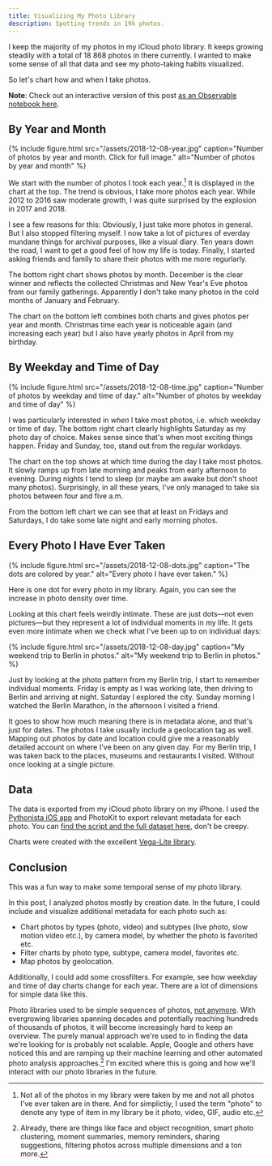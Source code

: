 ```yaml
---
title: Visualizing My Photo Library
description: Spotting trends in 19k photos.
---
```


I keep the majority of my photos in my iCloud photo library. It keeps growing steadily with a total of 18 868 photos in there currently. I wanted to make some sense of all that data and see my photo-taking habits visualized.

So let's chart how and when I take photos.

 <!--more-->

**Note**: Check out an interactive version of this post [as an Observable notebook here](https://beta.observablehq.com/d/2b277150e16e933e).

## By Year and Month

{% include figure.html src="/assets/2018-12-08-year.jpg" caption="Number of photos by year and month. Click for full image." alt="Number of photos by year and month" %}

We start with the number of photos I took each year.[^1] It is displayed in the chart at the top. The trend is obvious, I take more photos each year. While 2012 to 2016 saw moderate growth, I was quite surprised by the explosion in 2017 and 2018.

I see a few reasons for this: Obviously, I just take more photos in general. But I also stopped filtering myself. I now take a lot of pictures of everday mundane things for archival purposes, like a visual diary. Ten years down the road, I want to get a good feel of how my life is today. Finally, I started asking friends and family to share their photos with me more regurlarly.

The bottom right chart shows photos by month. December is the clear winner and reflects the collected Christmas and New Year's Eve photos from our family gatherings. Apparently I don't take many photos in the cold months of January and February.

The chart on the bottom left combines both charts and gives photos per year and month. Christmas time each year is noticeable again (and increasing each year) but I also have yearly photos in April from my birthday.

## By Weekday and Time of Day

{% include figure.html src="/assets/2018-12-08-time.jpg" caption="Number of photos by weekday and time of day." alt="Number of photos by weekday and time of day" %}

I was particularly interested in *when* I take most photos, i.e. which weekday or time of day. The bottom right chart clearly highlights Saturday as my photo day of choice. Makes sense since that's when most exciting things happen. Friday and Sunday, too, stand out from the regular workdays.

The chart on the top shows at which time during the day I take most photos. It slowly ramps up from late morning and peaks from early afternoon to evening. During nights I tend to sleep (or maybe am awake but don't shoot many photos). Surprisingly, in all these years, I've only managed to take six photos between four and five a.m.

From the bottom left chart we can see that at least on Fridays and Saturdays, I do take some late night and early morning photos.

## Every Photo I Have Ever Taken

{% include figure.html src="/assets/2018-12-08-dots.jpg" caption="The dots are colored by year." alt="Every photo I have ever taken." %}

Here is one dot for every photo in my library. Again, you can see the increase in photo density over time.

Looking at this chart feels weirdly intimate. These are just dots—not even pictures—but they represent a lot of individual moments in my life. It gets even more intimate when we check what I've been up to on individual days:

{% include figure.html src="/assets/2018-12-08-day.jpg" caption="My weekend trip to Berlin in photos." alt="My weekend trip to Berlin in photos." %}

Just by looking at the photo pattern from my Berlin trip, I start to remember individual moments. Friday is empty as I was working late, then driving to Berlin and arriving at night. Saturday I explored the city. Sunday morning I watched the Berlin Marathon, in the afternoon I visited a friend.

It goes to show how much meaning there is in metadata alone, and that's just for dates. The photos I take usually include a geolocation tag as well. Mapping out photos by date and location could give me a reasonably detailed account on where I've been on any given day. For my Berlin trip, I was taken back to the places, museums and restaurants I visited. Without once looking at a single picture.

## Data

The data is exported from my iCloud photo library on my iPhone. I used the [Pythonista iOS app](http://omz-software.com/pythonista/) and PhotoKit to export relevant metadata for each photo. You can [find the script and the full dataset here](https://gist.github.com/arthurhammer/a861fc9a91669397a5cc70fc9d8ebedd), don't be creepy.

Charts were created with the excellent [Vega-Lite library](http://vega.github.io/vega-lite/).

## Conclusion

This was a fun way to make some temporal sense of my photo library.

In this post, I analyzed photos mostly by creation date. In the future, I could include and visualize additional metadata for each photo such as:

- Chart photos by types (photo, video) and subtypes (live photo, slow motion video etc.), by camera model, by whether the photo is favorited etc.
- Filter charts by photo type, subtype, camera model, favorites etc.
- Map photos by geolocation.

Additionally, I could add some crossfilters. For example, see how weekday and time of day charts change for each year. There are a lot of dimensions for simple data like this.

Photo libraries used to be simple sequences of photos, [not anymore](https://oleb.net/2018/photos-data-model/). With evergrowing libraries spanning decades and potentially reaching hundreds of thousands of photos, it will become increasingly hard to keep an overview. The purely manual approach we're used to in finding the data we're looking for is probably not scalable. Apple, Google and others have noticed this and are ramping up their machine learning and other automated photo analysis approaches.[^2] I'm excited where this is going and how we'll interact with our photo libraries in the future.

[^1]: Not all of the photos in my library were taken by me and not all photos I've ever taken are in there. And for simplictiy, I used the term "photo" to denote any type of item in my library be it photo, video, GIF, audio etc.
[^2]: Already, there are things like face and object recognition, smart photo clustering, moment summaries, memory reminders, sharing suggestions, filtering photos across multiple dimensions and a ton more.